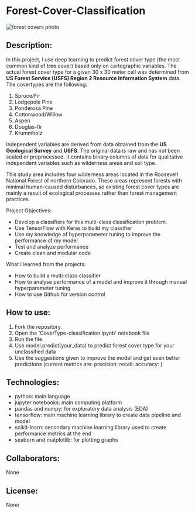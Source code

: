 # Forest-Cover-Classification

![forest covers photo](https://github.com/jaimeggb/Forest-Cover-Classification/blob/main/other_resources/forest%20cover.png)

## Description: 
In this project, I use deep learning to predict forest cover type (the most common kind of tree cover) based only on cartographic variables. The actual forest cover type for a given 30 x 30 meter cell was determined from **US Forest Service (USFS) Region 2 Resource Information System** data. The covertypes are the following:

1. Spruce/Fir
2. Lodgepole Pine
3. Ponderosa Pine
4. Cottonwood/Willow
5. Aspen
6. Douglas-fir
7. Krummholz

Independent variables are derived from data obtained from the **US Geological Survey** and **USFS**. The original data is raw and has not been scaled or preprocessed. It contains binary columns of data for qualitative independent variables such as wilderness areas and soil type.

This study area includes four wilderness areas located in the Roosevelt National Forest of northern Colorado. These areas represent forests with minimal human-caused disturbances, so existing forest cover types are mainly a result of ecological processes rather than forest management practices.

Project Objectives:
- Develop a classifiers for this multi-class classification problem.
- Use TensorFlow with Keras to build my classifier
- Use my knowledge of hyperparameter tuning to improve the performance of my model
- Test and analyze performance
- Create clean and modular code

What I learned from the projects:
- How to build a multi-class classifier
- How to analyse performance of a model and improve it through manual hyperparameter tuning
- How to use Github for version control

## How to use: 
1. Fork the repository. 
2. Open the 'CoverType-classification.ipynb' notebook file
3. Run the file. 
4. Use model.predict(your_data) to predict forest cover type for your unclassified data
5. Use the suggestions given to improve the model and get even better predictions (current metrics are: precision: recall: accuracy: )

## Technologies: 
- python: main language
- jupyter notebooks: main computing platform
- pandas and numpy: for exploratory data analysis (EDA)
- tensorflow: main machine learning library to create data pipeline and model
- scikit-learn: secondary machine learning library used to create performance metrics at the end
- seaborn and matplotlib: for plotting graphs

## Collaborators: 
None

## License: 
None
